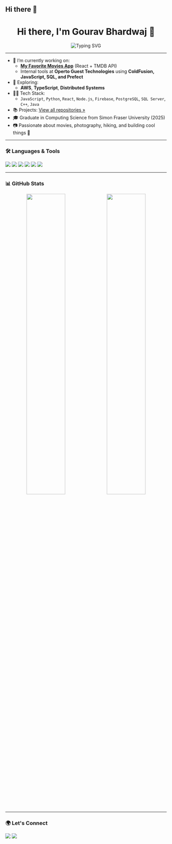 ## Hi there 👋

<!--
**gbhardwaj00/gbhardwaj00** is a ✨ _special_ ✨ repository because its `README.md` (this file) appears on your GitHub profile.

Here are some ideas to get you started:

- 🔭 I’m currently working on ...
- 🌱 I’m currently learning ...
- 👯 I’m looking to collaborate on ...
- 🤔 I’m looking for help with ...
- 💬 Ask me about ...
- 📫 How to reach me: ...
- 😄 Pronouns: ...
- ⚡ Fun fact: ...
-->

<h1 align="center">Hi there, I'm Gourav Bhardwaj 👋</h1>

<p align="center">
  <img src="https://readme-typing-svg.demolab.com?font=Fira+Code&pause=1000&center=true&width=435&lines=Full+Stack+Developer;Software+Engineer+%7C+IT+Support+Pro;Creative+Thinker+%26+Tech+Builder;Lifelong+Learner+%F0%9F%93%9A;Welcome+to+my+GitHub+profile!" alt="Typing SVG" />
</p>

---

- 🔭 I’m currently working on:
  - **[My Favorite Movies App](https://github.com/gouravbhardwaj/My-Favorite-Movies)** (React + TMDB API)
  - Internal tools at **Operto Guest Technologies** using **ColdFusion, JavaScript, SQL, and Prefect**
- 🌱 Exploring:
  - **AWS**, **TypeScript**, **Distributed Systems**
- 👨‍💻 Tech Stack:
  - `JavaScript`, `Python`, `React`, `Node.js`, `Firebase`, `PostgreSQL`, `SQL Server`, `C++`, `Java`
- 📚 Projects: [View all repositories »](https://github.com/gouravbhardwaj?tab=repositories)
- 🎓 Graduate in Computing Science from Simon Fraser University (2025)
- 📷 Passionate about movies, photography, hiking, and building cool things 🚀

---

### 🛠️ Languages & Tools

<p>
  <img src="https://img.shields.io/badge/Python-3776AB?style=flat&logo=python&logoColor=white"/>
  <img src="https://img.shields.io/badge/JavaScript-F7DF1E?style=flat&logo=javascript&logoColor=black"/>
  <img src="https://img.shields.io/badge/React-61DAFB?style=flat&logo=react&logoColor=black"/>
  <img src="https://img.shields.io/badge/Firebase-FFCA28?style=flat&logo=firebase&logoColor=black"/>
  <img src="https://img.shields.io/badge/PostgreSQL-316192?style=flat&logo=postgresql&logoColor=white"/>
  <img src="https://img.shields.io/badge/Node.js-339933?style=flat&logo=node.js&logoColor=white"/>
</p>

---

### 📊 GitHub Stats

<p align="center">
  <img src="https://github-readme-stats.vercel.app/api?username=gouravbhardwaj&show_icons=true&theme=radical" width="49%"/>
  <img src="https://github-readme-streak-stats.herokuapp.com/?user=gouravbhardwaj&theme=radical" width="49%"/>
</p>

---

### 🌍 Let's Connect

<p>
  <a href="https://linkedin.com/in/gbhardwaj00"><img src="https://img.shields.io/badge/LinkedIn-0077B5?style=flat&logo=linkedin&logoColor=white"/></a>
  <a href="mailto:gouravbhardwaj3007@gmail.com"><img src="https://img.shields.io/badge/Gmail-D14836?style=flat&logo=gmail&logoColor=white"/></a>
</p>

